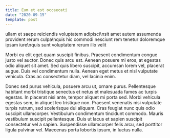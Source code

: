 ```yaml
---
title: Eum et est occaecati
date: "2020-09-15"
template: post
---
```


ullam et saepe reiciendis voluptatem adipisci\nsit amet autem assumenda provident rerum culpa\nquis hic commodi nesciunt rem tenetur doloremque ipsam iure\nquis sunt voluptatem rerum illo velit

Morbi eu elit eget quam suscipit finibus. Praesent condimentum congue justo vel auctor. Donec quis arcu est. Aenean posuere mi eros, at egestas odio aliquet sit amet. Sed quis libero suscipit, accumsan lorem vel, placerat augue. Duis vel condimentum nulla. Aenean eget metus et nisl vulputate vehicula. Cras ac consectetur diam, vel lacinia enim.

Donec sed purus vehicula, posuere arcu ut, ornare purus. Pellentesque habitant morbi tristique senectus et netus et malesuada fames ac turpis egestas. In placerat nisi ante, tempor aliquet mi porta sed. Morbi vehicula egestas sem, in aliquet leo tristique non. Praesent venenatis nisi vulputate turpis rutrum, sed scelerisque dui aliquam. Cras feugiat nunc quis odio suscipit ullamcorper. Vestibulum condimentum tincidunt commodo. Mauris vestibulum suscipit pellentesque. Duis ut lacus et sapien suscipit consectetur vel a sapien. Suspendisse ullamcorper felis arcu, sed porttitor ligula pulvinar vel. Maecenas porta lobortis ipsum, in luctus nulla.